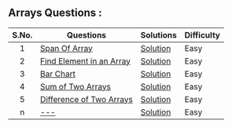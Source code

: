 ## Arrays Questions :

|  S.No. | Questions | Solutions | Difficulty |
| :---: |  -------- |  -------- |  --------  |
| 1 | [Span Of Array](https://github.com/devvanu/data-structures-and-algorithms/blob/main/arrays/span-of-array/README.md) | [Solution](https://github.com/devvanu/data-structures-and-algorithms/blob/main/arrays/span-of-array/span-of-array.java) | Easy |
| 2 | [Find Element in an Array](https://github.com/devvanu/data-structures-and-algorithms/blob/main/arrays/find-element-in-array/README.md) | [Solution](https://github.com/devvanu/data-structures-and-algorithms/blob/main/arrays/find-element-in-array/find-element-in-array.java) | Easy |
| 3 | [Bar Chart](https://github.com/devvanu/data-structures-and-algorithms/blob/main/arrays/bar-chart/README.md) | [Solution](https://github.com/devvanu/data-structures-and-algorithms/blob/main/arrays/bar-chart/bar-chart.java) | Easy |
| 4 | [Sum of Two Arrays](https://github.com/devvanu/data-structures-and-algorithms/blob/main/arrays/sum-of-two-arrays/README.md) | [Solution](https://github.com/devvanu/data-structures-and-algorithms/blob/main/arrays/sum-of-two-arrays/sum-of-two-arrays.java) | Easy |
| 5 | [Difference of Two Arrays](https://github.com/devvanu/data-structures-and-algorithms/blob/main/arrays/diff-of-two-arrays/README.md) | [Solution](https://github.com/devvanu/data-structures-and-algorithms/blob/main/arrays/diff-of-two-arrays/diff-of-two-arrays.java) | Easy |
| n | [---](#) | [Solution](#) | Easy |
